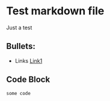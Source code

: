 # Test markdown file

Just a test

## Bullets:
* Links [Link1](https://example.com)

## Code Block
```
some code
```